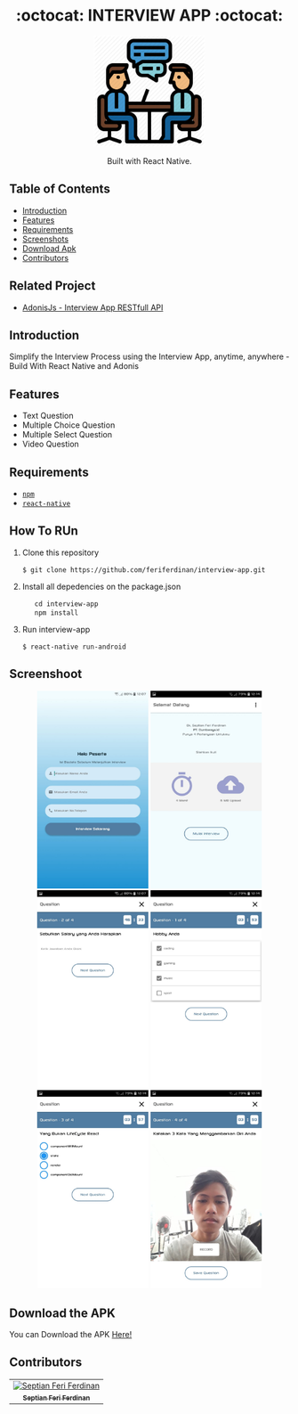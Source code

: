 <h1 align="center">:octocat: INTERVIEW APP :octocat:</h1>

  <p align="center">
  <img width="200" src="https://github.com/feriferdinan/interview-app/blob/master/src/assets/img/logoapp.png"/>
  </p>
  <p align="center">
  Built with React Native.
   </p>

## Table of Contents

- [Introduction](#introduction)
- [Features](#features)
- [Requirements](#requirements)
- [Screenshots](#screenshots)
- [Download Apk](#download-the-apk)
- [Contributors](#contributors)

## Related Project
* <a href="https://github.com/feriferdinan/interview-api">AdonisJs - Interview App RESTfull API</a>

## Introduction
Simplify the Interview Process using the Interview App, anytime, anywhere - Build With React Native and Adonis

## Features
* Text Question
* Multiple Choice Question
* Multiple Select Question
* Video Question

## Requirements
* [`npm`](https://www.npmjs.com/get-npm)
* [`react-native`](https://facebook.github.io/react-native/)


## How To RUn

1. Clone this repository
   ```
   $ git clone https://github.com/feriferdinan/interview-app.git
   ```
2. Install all depedencies on the package.json
   ```
      cd interview-app
      npm install
   ```
3. Run interview-app
   ```
   $ react-native run-android
   ```

## Screenshoot
<div align="center">
    <img width="200" src="https://github.com/feriferdinan/interview-app/blob/master/src/assets/img/ss/1.jpeg">
    <img width="200" src="https://github.com/feriferdinan/interview-app/blob/master/src/assets/img/ss/2.jpeg">
    <img width="200" src="https://github.com/feriferdinan/interview-app/blob/master/src/assets/img/ss/3.jpeg">
    <img width="200" src="https://github.com/feriferdinan/interview-app/blob/master/src/assets/img/ss/4.jpeg">
    <img width="200" src="https://github.com/feriferdinan/interview-app/blob/master/src/assets/img/ss/5.jpeg">
    <img width="200" src="https://github.com/feriferdinan/interview-app/blob/master/src/assets/img/ss/6.jpeg">
</div>

## Download the APK
You can Download the APK <a href="https://drive.google.com/file/d/1-VckR9nybT6kITht1YPSrh7Q1RQmvlSc/view?usp=sharing">Here!</a>

## Contributors
<center>
  <table>
    <tr>
      <td align="center">
        <a href="https://github.com/feriferdinan">
          <img width="100" src="https://avatars3.githubusercontent.com/u/50045891?s=400&u=55e039c150f132ea27bead66967638737eeaf4b5&v=4" alt="Septian Feri Ferdinan"><br/>
          <sub><b>Septian Feri Ferdinan </b></sub>
        </a>
      </td>
    </tr>
  </table>
</center>
